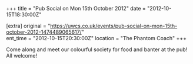 +++
title = "Pub Social on Mon 15th October 2012"
date = "2012-10-15T18:30:00Z"

[extra]
original = "https://uwcs.co.uk/events/pub-social-on-mon-15th-october-2012-1474489065617/"    
ent_time = "2012-10-15T20:30:00Z"
location = "The Phantom Coach"
+++

Come along and meet our colourful society for food and banter at the pub\! All welcome\!

